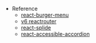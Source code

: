 - Reference
  - [react-burger-menu](https://github.com/negomi/react-burger-menu)
  - [v6 reactrouter](https://reactrouter.com/docs/en/v6/getting-started/overview)
  - [react-splide](https://ja.splidejs.com/integration/react-splide/)
  - [react-accessible-accordion](https://www.npmjs.com/package/react-accessible-accordion)
